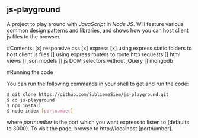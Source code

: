 ## js-playground

A project to play around with *JavaScript* in *Node JS*. Will feature various common design patterns and libraries, and shows how you can host client js files to the browser.

#Contents:
[x] responsive css
[x] express
[x] using express static folders to host client js files
[] using express routers to route http requests
[] html views
[] json models
[] js DOM selectors without jQuery
[] mongodb

#Running the code

You can run the following commands in your shell to get and run the code:
```bash
$ git clone https://github.com/SubliemeSiem/js-playground.git
$ cd js-playground
$ npm install
$ node index [portnumber]
```
where *portnumber* is the port which you want express to listen to (defaults to 3000). To visit the page, browse to http://localhost:[portnumber]. 